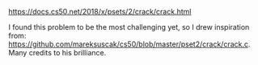 https://docs.cs50.net/2018/x/psets/2/crack/crack.html

I found this problem to be the most challenging yet, so I drew inspiration from: https://github.com/mareksuscak/cs50/blob/master/pset2/crack/crack.c. Many credits to his brilliance. 
